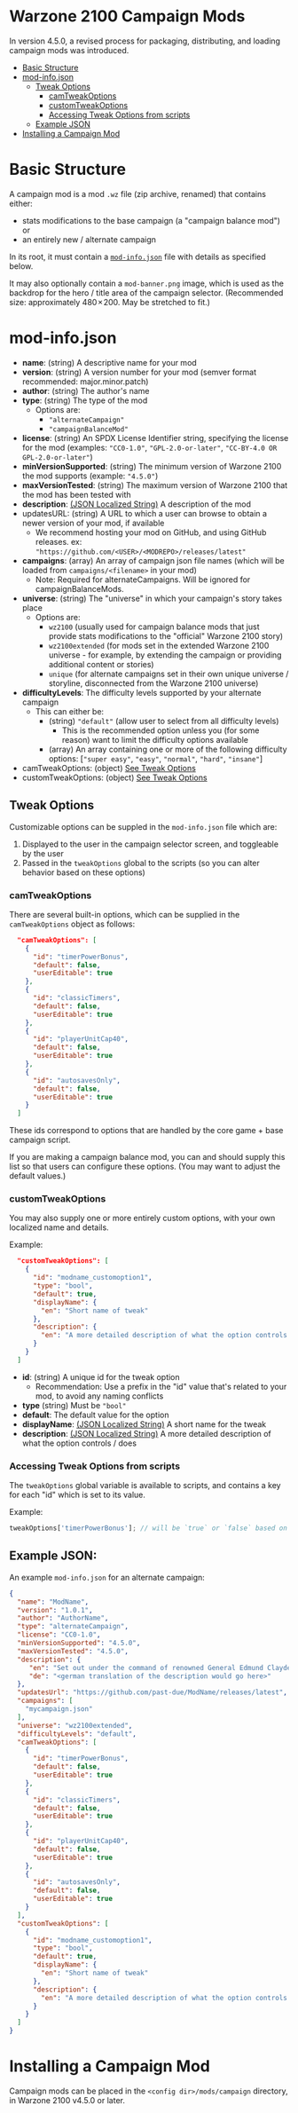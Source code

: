 # Warzone 2100 Campaign Mods

In version 4.5.0, a revised process for packaging, distributing, and loading campaign mods was introduced.

- [Basic Structure](#basic-structure)
- [mod-info.json](#mod-infojson)
  - [Tweak Options](#tweak-options)
    - [camTweakOptions](#camtweakoptions)
    - [customTweakOptions](#customtweakoptions)
    - [Accessing Tweak Options from scripts](#accessing-tweak-options-from-scripts)
  - [Example JSON](#example-json)
- [Installing a Campaign Mod](#installing-a-campaign-mod)

# Basic Structure

A campaign mod is a mod `.wz` file (zip archive, renamed) that contains either:
- stats modifications to the base campaign (a "campaign balance mod") \
or
- an entirely new / alternate campaign

In its root, it must contain a [`mod-info.json`](#mod-infojson) file with details as specified below.

It may also optionally contain a `mod-banner.png` image, which is used as the backdrop for the hero / title area of the campaign selector. (Recommended size: approximately 480 × 200. May be stretched to fit.)

# mod-info.json

- **name**: (string) A descriptive name for your mod
- **version**: (string) A version number for your mod (semver format recommended: major.minor.patch)
- **author**: (string) The author's name
- **type**: (string) The type of the mod
  - Options are:
    - `"alternateCampaign"`
    - `"campaignBalanceMod"`
- **license**: (string) An SPDX License Identifier string, specifying the license for the mod (examples: `"CC0-1.0"`, `"GPL-2.0-or-later"`, `"CC-BY-4.0 OR GPL-2.0-or-later"`)
- **minVersionSupported**: (string) The minimum version of Warzone 2100 the mod supports (example: `"4.5.0"`)
- **maxVersionTested**: (string) The maximum version of Warzone 2100 that the mod has been tested with
- **description**: [(JSON Localized String)](WZJsonLocalizedString.md) A description of the mod
- updatesURL: (string) A URL to which a user can browse to obtain a newer version of your mod, if available
  - We recommend hosting your mod on GitHub, and using GitHub releases. ex: `"https://github.com/<USER>/<MODREPO>/releases/latest"`
- **campaigns**: (array) An array of campaign json file names (which will be loaded from `campaigns/<filename>` in your mod)
  - Note: Required for alternateCampaigns. Will be ignored for campaignBalanceMods.
- **universe**: (string) The "universe" in which your campaign's story takes place
  - Options are:
    - `wz2100` (usually used for campaign balance mods that just provide stats modifications to the "official" Warzone 2100 story)
    - `wz2100extended` (for mods set in the extended Warzone 2100 universe - for example, by extending the campaign or providing additional content or stories)
    - `unique` (for alternate campaigns set in their own unique universe / storyline, disconnected from the Warzone 2100 universe)
- **difficultyLevels**: The difficulty levels supported by your alternate campaign
  - This can either be:
    - (string) `"default"` (allow user to select from all difficulty levels)
      - This is the recommended option unless you (for some reason) want to limit the difficulty options available
    - (array) An array containing one or more of the following difficulty options: [`"super easy"`, `"easy"`, `"normal"`, `"hard"`, `"insane"`]
- camTweakOptions: (object) [See Tweak Options](#tweak-options)
- customTweakOptions: (object) [See Tweak Options](#tweak-options)

## Tweak Options

Customizable options can be suppled in the `mod-info.json` file which are:
1. Displayed to the user in the campaign selector screen, and toggleable by the user
2. Passed in the `tweakOptions` global to the scripts (so you can alter behavior based on these options)

### camTweakOptions

There are several built-in options, which can be supplied in the `camTweakOptions` object as follows:

```json
  "camTweakOptions": [
    {
      "id": "timerPowerBonus",
      "default": false,
      "userEditable": true
    },
    {
      "id": "classicTimers",
      "default": false,
      "userEditable": true
    },
    {
      "id": "playerUnitCap40",
      "default": false,
      "userEditable": true
    },
    {
      "id": "autosavesOnly",
      "default": false,
      "userEditable": true
    }
  ]
```

These ids correspond to options that are handled by the core game + base campaign script.

If you are making a campaign balance mod, you can and should supply this list so that users can configure these options.
(You may want to adjust the default values.)

### customTweakOptions

You may also supply one or more entirely custom options, with your own localized name and details.

Example:
```json
  "customTweakOptions": [
    {
      "id": "modname_customoption1",
      "type": "bool",
      "default": true,
      "displayName": {
        "en": "Short name of tweak"
      },
      "description": {
        "en": "A more detailed description of what the option controls / does"
      }
    }
  ]
```

- **id**: (string) A unique id for the tweak option
  - Recommendation: Use a prefix in the "id" value that's related to your mod, to avoid any naming conflicts
- **type** (string) Must be `"bool"`
- **default**: The default value for the option
- **displayName**: [(JSON Localized String)](WZJsonLocalizedString.md) A short name for the tweak
- **description**: [(JSON Localized String)](WZJsonLocalizedString.md) A more detailed description of what the option controls / does

### Accessing Tweak Options from scripts

The `tweakOptions` global variable is available to scripts, and contains a key for each "id" which is set to its value.

Example:
```js
tweakOptions['timerPowerBonus']; // will be `true` or `false` based on the user's configuration
```

## Example JSON:

An example `mod-info.json` for an alternate campaign:

```json
{
  "name": "ModName",
  "version": "1.0.1",
  "author": "AuthorName",
  "type": "alternateCampaign",
  "license": "CC0-1.0",
  "minVersionSupported": "4.5.0",
  "maxVersionTested": "4.5.0",
  "description": {
     "en": "Set out under the command of renowned General Edmund Clayde to lay the foundations of a new world. (Prequel)",
     "de": "<german translation of the description would go here>"
  },
  "updatesUrl": "https://github.com/past-due/ModName/releases/latest",
  "campaigns": [
    "mycampaign.json"
  ],
  "universe": "wz2100extended",
  "difficultyLevels": "default",
  "camTweakOptions": [
    {
      "id": "timerPowerBonus",
      "default": false,
      "userEditable": true
    },
    {
      "id": "classicTimers",
      "default": false,
      "userEditable": true
    },
    {
      "id": "playerUnitCap40",
      "default": false,
      "userEditable": true
    },
    {
      "id": "autosavesOnly",
      "default": false,
      "userEditable": true
    }
  ],
  "customTweakOptions": [
    {
      "id": "modname_customoption1",
      "type": "bool",
      "default": true,
      "displayName": {
        "en": "Short name of tweak"
      },
      "description": {
        "en": "A more detailed description of what the option controls / does"
      }
    }
  ]
}
```

# Installing a Campaign Mod

Campaign mods can be placed in the `<config dir>/mods/campaign` directory, in Warzone 2100 v4.5.0 or later.
